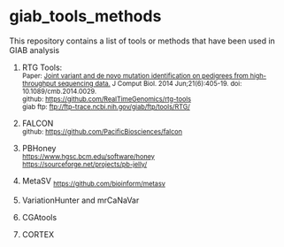 # giab_tools_methods
This repository contains a list of tools or methods that have been used in GIAB analysis


1. RTG Tools: <br />
   <sub>Paper: [Joint variant and de novo mutation identification on pedigrees from high-throughput sequencing data.](http://www.ncbi.nlm.nih.gov/pubmed/24874280) J Comput Biol. 2014 Jun;21(6):405-19. doi: 10.1089/cmb.2014.0029.</sub><br />
   <sub>github: https://github.com/RealTimeGenomics/rtg-tools</sub><br />
   <sub>giab ftp: ftp://ftp-trace.ncbi.nih.gov/giab/ftp/tools/RTG/</sub><br />

2. FALCON<br />
   <sub>github: https://github.com/PacificBiosciences/falcon</sub><br />

3. PBHoney<br />
   <sub>https://www.hgsc.bcm.edu/software/honey</sub><br />
   <sub>https://sourceforge.net/projects/pb-jelly/</sub><br />

4. MetaSV
   <sub>https://github.com/bioinform/metasv</sub><br />

5. VariationHunter and mrCaNaVar
6. CGAtools
7. CORTEX


   



